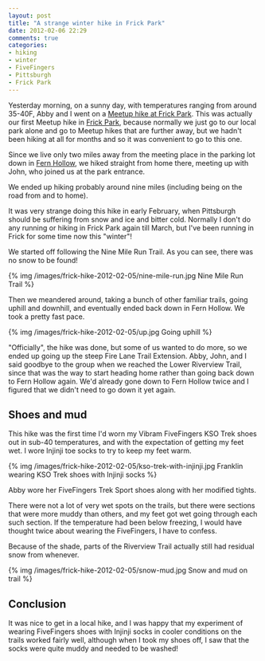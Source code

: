 ```yaml
---
layout: post
title: "A strange winter hike in Frick Park"
date: 2012-02-06 22:29
comments: true
categories:
- hiking
- winter
- FiveFingers
- Pittsburgh
- Frick Park
---
```

Yesterday morning, on a sunny day, with temperatures ranging from around 35-40F, Abby and I went on a [Meetup hike at Frick Park](http://www.meetup.com/pittsburghhikers/events/50164712/). This was actually our first Meetup hike in [Frick Park](http://franklinchen.com/blog/categories/frick-park/), because normally we just go to our local park alone and go to Meetup hikes that are further away, but we hadn't been hiking at all for months and so it was convenient to go to this one.

Since we live only two miles away from the meeting place in the parking lot down in [Fern Hollow](http://franklinchen.com/blog/2011/10/15/snapshots-of-pittsburgh-from-a-12-mile-run/), we hiked straight from home there, meeting up with John, who joined us at the park entrance.

We ended up hiking probably around nine miles (including being on the road from and to home).

It was very strange doing this hike in early February, when Pittsburgh should be suffering from snow and ice and bitter cold. Normally I don't do any running or hiking in Frick Park again till March, but I've been running in Frick for some time now this "winter"!

<!--more-->

We started off following the Nine Mile Run Trail. As you can see, there was no snow to be found!

{% img /images/frick-hike-2012-02-05/nine-mile-run.jpg Nine Mile Run Trail %}

Then we meandered around, taking a bunch of other familiar trails, going uphill and downhill, and eventually ended back down in Fern Hollow. We took a pretty fast pace.

{% img /images/frick-hike-2012-02-05/up.jpg Going uphill %}

"Officially", the hike was done, but some of us wanted to do more, so we ended up going up the steep Fire Lane Trail Extension. Abby, John, and I said goodbye to the group when we reached the Lower Riverview Trail, since that was the way to start heading home rather than going back down to Fern Hollow again. We'd already gone down to Fern Hollow twice and I figured that we didn't need to go down it yet again.

## Shoes and mud

This hike was the first time I'd worn my Vibram FiveFingers KSO Trek shoes out in sub-40 temperatures, and with the expectation of getting my feet wet. I wore Injinji toe socks to try to keep my feet warm.

{% img /images/frick-hike-2012-02-05/kso-trek-with-injinji.jpg Franklin wearing KSO Trek shoes with Injinji socks %}

Abby wore her FiveFingers Trek Sport shoes along with her modified tights.

There were not a lot of very wet spots on the trails, but there were sections that were more muddy than others, and my feet got wet going through each such section. If the temperature had been below freezing, I would have thought twice about wearing the FiveFingers, I have to confess.

Because of the shade, parts of the Riverview Trail actually still had residual snow from whenever.

{% img /images/frick-hike-2012-02-05/snow-mud.jpg Snow and mud on trail %}

## Conclusion

It was nice to get in a local hike, and I was happy that my experiment of wearing FiveFingers shoes with Injinji socks in cooler conditions on the trails worked fairly well, although when I took my shoes off, I saw that the socks were quite muddy and needed to be washed!
